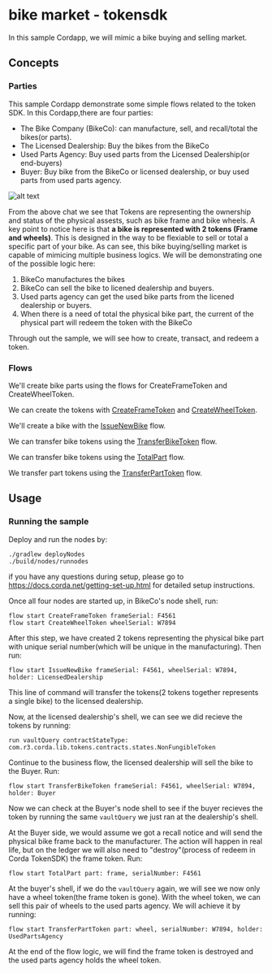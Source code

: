 # bike market - tokensdk

In this sample Cordapp, we will mimic a bike buying and selling market.


## Concepts


### Parties

This sample Cordapp demonstrate some simple flows related to the token SDK. In this Cordapp,there are four parties:
- The Bike Company (BikeCo): can manufacture, sell, and recall/total the bikes(or parts).
- The Licensed Dealership: Buy the bikes from the BikeCo
- Used Parts Agency: Buy used parts from the Licensed Dealership(or end-buyers)
- Buyer: Buy bike from the BikeCo or licensed dealership, or buy used parts from used parts agency.


![alt text](https://github.com/corda/samples/blob/dvp-token/bikemarket-TokenSDK/diagram/pic1.png)

From the above chat we see that Tokens are representing the ownership and status of the physical assests, such as bike frame and bike wheels. A key point to notice here is that **a bike is represented with 2 tokens (Frame and wheels)**. This is designed in the way to be flexiable to sell or total a specific part of your bike. As can see, this bike buying/selling market is capable of mimicing multiple business logics. We will be demonstrating one of the possible logic here:

1. BikeCo manufactures the bikes
2. BikeCo can sell the bike to licened dealership and buyers.
3. Used parts agency can get the used bike parts from the licened dealership or buyers.
4. When there is a need of total the physical bike part, the current of the physical part will redeem the token with the BikeCo

Through out the sample, we will see how to create, transact, and redeem a token.



### Flows


We'll create bike parts using the flows for CreateFrameToken and CreateWheelToken.


We can create the tokens with [CreateFrameToken](https://github.com/corda/samples-java/blob/master/token-cordapps/bikemarket/workflows/src/main/java/net/corda/examples/bikemarket/flows/CreateFrameToken.java) and [CreateWheelToken](https://github.com/corda/samples-java/blob/master/token-cordapps/bikemarket/workflows/src/main/java/net/corda/examples/bikemarket/flows/CreateWheelToken.java).


We'll create a bike with the [IssueNewBike](https://github.com/corda/samples-java/blob/master/token-cordapps/bikemarket/workflows/src/main/java/net/corda/examples/bikemarket/flows/IssueNewBike.java) flow.


We can transfer bike tokens using the [TransferBikeToken](https://github.com/corda/samples-java/blob/master/token-cordapps/bikemarket/workflows/src/main/java/net/corda/examples/bikemarket/flows/TransferBikeTokens.java) flow.


We can transfer bike tokens using the [TotalPart](https://github.com/corda/samples-java/blob/master/token-cordapps/bikemarket/workflows/src/main/java/net/corda/examples/bikemarket/flows/TotalParts.java) flow.


We transfer part tokens using the [TransferPartToken](https://github.com/corda/samples-java/blob/master/token-cordapps/bikemarket/workflows/src/main/java/net/corda/examples/bikemarket/flows/TransferPartTokens.java) flow.


## Usage

### Running the sample

Deploy and run the nodes by:
```
./gradlew deployNodes
./build/nodes/runnodes
```
if you have any questions during setup, please go to https://docs.corda.net/getting-set-up.html for detailed setup instructions.

Once all four nodes are started up, in BikeCo's node shell, run:
```
flow start CreateFrameToken frameSerial: F4561
flow start CreateWheelToken wheelSerial: W7894
```
After this step, we have created 2 tokens representing the physical bike part with unique serial number(which will be unique in the manufacturing).
Then run:
```
flow start IssueNewBike frameSerial: F4561, wheelSerial: W7894, holder: LicensedDealership
```
This line of command will transfer the tokens(2 tokens together represents a single bike) to the licensed dealership.

Now, at the licensed dealership's shell, we can see we did recieve the tokens by running:
```
run vaultQuery contractStateType: com.r3.corda.lib.tokens.contracts.states.NonFungibleToken
```
Continue to the business flow, the licensed dealership will sell the bike to the Buyer. Run:
```
flow start TransferBikeToken frameSerial: F4561, wheelSerial: W7894, holder: Buyer
```

Now we can check at the Buyer's node shell to see if the buyer recieves the token by running the same `vaultQuery` we just ran at the dealership's shell.

At the Buyer side, we would assume we got a recall notice and will send the physical bike frame back to the manufacturer. The action will happen in real life, but on the ledger we will also need to "destroy"(process of redeem in Corda TokenSDK) the frame token. Run:
```
flow start TotalPart part: frame, serialNumber: F4561
```
At the buyer's shell, if we do the `vaultQuery` again, we will see we now only have a wheel token(the frame token is gone). With the wheel token, we can sell this pair of wheels to the used parts agency. We will achieve it by running:
```
flow start TransferPartToken part: wheel, serialNumber: W7894, holder: UsedPartsAgency
```
At the end of the flow logic, we will find the frame token is destroyed and the used parts agency holds the wheel token.

